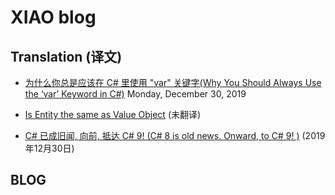 # XIAO blog

## Translation (译文)

- [为什么你总是应该在 C# 里使用 "var" 关键字(Why You Should Always Use the ‘var’ Keyword in C#)](./translations/why-you-should-always-use-var-keyword.md) Monday, December 30, 2019

- [Is Entity the same as Value Object](./translations/is-entity-same-as-value-object.md) (未翻译)

- [C# 已成旧闻, 向前, 抵达 C# 9! (C# 8 is old news. Onward, to C# 9! )](./translations/csharp-8-is-old-news-onward-to-csharp-9.md) (2019年12月30日)

## BLOG
